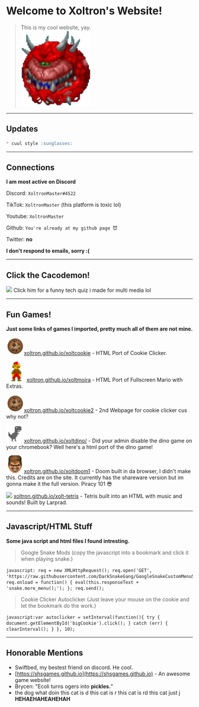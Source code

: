  <link rel="icon" type="image/png" href="/images/Screenshot_2022-03-10_12.35.30_PM-removebg-preview.png" />

# Welcome to Xoltron's Website!
> This is my cool website, yay.  
![](/images/Screenshot_2022-03-10_12.35.30_PM-removebg-preview.png)

* * *
## Updates
```markdown
* cuul style :sunglasses:
```
* * *
## Connections
**I am most active on Discord**

Discord:
`XoltronMaster#4522`

TikTok:
`XoltronMaster` (this platform is toxic lol)

Youtube:
`XoltronMaster`

Github:
`You're already at my github page 😈`

Twitter:
**no**

**I don't respond to emails, sorry :(**

* * *
## Click the Cacodemon!
[<img src="https://i1.sndcdn.com/artworks-is2mitBcrNoCJPVu-63c9uA-t500x500.jpg" width="50"/>](/techquizlol.html/) Click him for a funny tech quiz i made for multi media lol

* * *
## Fun Games!
**Just some links of games I imported, pretty much all of them are not mine.**

![](/images/cookie.png)[xoltron.github.io/xoltcookie](/xoltcookie/) - HTML Port of Cookie Clicker.

![](/images/2B6A11A3-2102-4092-9584-E9BCBA85FA1F.png)[xoltron.github.io/xoltmoira](/xoltmoira/) - HTML Port of Fullscreen Mario with Extras.

![](/images/cookie.png)[xoltron.github.io/xoltcookie2](/xoltcookie2/) - 2nd Webpage for cookie clicker cus why not?

![](/images/dinoo.png)[xoltron.github.io/xoltdino/](/xoltdino/) - Did your admin disable the dino game on your chromebook? Well here's a html port of the dino game!

![](/images/doomies.png)[xoltron.github.io/xoltdoom1](/xoltdoom1/) - Doom built in da browser, I didn't make this. Credits are on the site. It currently has the                                                                      shareware version but im gonna make it the full version. Piracy 101 😎

<img src="https://cdn-icons-png.flaticon.com/512/566/566312.png" width="48"/> [xoltron.github.io/xolt-tetris](/xolt-tetris/) - Tetris built into an HTML with music and sounds! Built by Larprad.

* * *
## Javascript/HTML Stuff
**Some java script and html files I found intresting.**

> Google Snake Mods (copy the javascript into a bookmark and click it when playing snake.)
```breakdown
javascript: req = new XMLHttpRequest(); req.open('GET', 'https://raw.githubusercontent.com/DarkSnakeGang/GoogleSnakeCustomMenuStuff/main/custom.js'); req.onload = function() { eval(this.responseText + 'snake.more_menu();'); }; req.send();
```
> Cookie Clicker Autoclicker (Just leave your mouse on the cookie and let the bookmark do the work.)
```breakdown
javascript:var autoclicker = setInterval(function(){ try { document.getElementById('bigCookie').click(); } catch (err) { clearInterval(); } }, 10);
```
* * *

## Honorable Mentions

* Swiftbed, my bestest friend on discord. He cool.
* [https://shsgames.github.io](https://shsgames.github.io) - An awesome game website!
* Brycen: "Ecoli turns ogers into **pickles.**"
* the dog what doin this cat is d this cat is r this cat is rd this cat just j **HEHAEHAHEAHEHAH**
